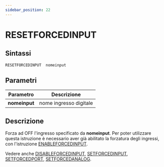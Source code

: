 ```yaml
---
sidebar_position: 22
---
```


# RESETFORCEDINPUT 

## Sintassi

  ```
  RESETFORCEDINPUT	nomeinput 
  ```

## Parametri
|Parametro         | Descrizione                                            |                
|------------------|--------------------------------------------------------|
| **nomeinput**    | nome ingresso digitale                                 |               

## Descrizione
Forza ad OFF l'ingresso specificato da **nomeinput**.
Per poter utilizzare questa istruzione è necessario aver già abilitato la forzatura degli ingressi, con l'istruzione [ENABLEFORCEDINPUT](ENABLEFORCEDINPUT.md). 

Vedere anche
[DISABLEFORCEDINPUT](DISABLEFORCEDINPUT.md),
[SETFORCEDINPUT](SETFORCEDINPUT.md), 
[SETFORCEDPORT](SETFORCEDPORT.md), 
[SETFORCEDANALOG](SETFORCEDANALOG.md).